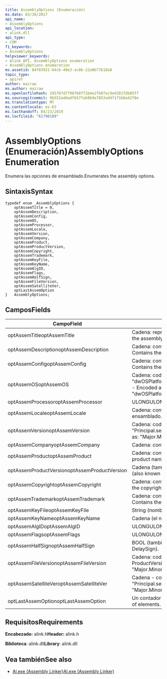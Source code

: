```yaml
---
title: AssemblyOptions (Enumeración)
ms.date: 03/30/2017
api_name:
- AssemblyOptions
api_location:
- alink.dll
api_type:
- COM
f1_keywords:
- AssemblyOptions
helpviewer_keywords:
- Alink API, AssemblyOptions enumeration
- AssemblyOptions enumeration
ms.assetid: 84f83921-64cb-49e3-ac8b-22a0b77b18a8
topic_type:
- apiref
author: mairaw
ms.author: mairaw
ms.openlocfilehash: 293787d7798768ff2b4e2fb8fec9ed201fdb85ff
ms.sourcegitcommit: 9b552addadfb57fab0b9e7852ed4f1f1b8a42f8e
ms.translationtype: MT
ms.contentlocale: es-ES
ms.lasthandoff: 04/23/2019
ms.locfileid: "61790109"
---
```

# <a name="assemblyoptions-enumeration"></a><span data-ttu-id="63835-102">AssemblyOptions (Enumeración)</span><span class="sxs-lookup"><span data-stu-id="63835-102">AssemblyOptions Enumeration</span></span>
<span data-ttu-id="63835-103">Enumera las opciones de ensamblado.</span><span class="sxs-lookup"><span data-stu-id="63835-103">Enumerates the assembly options.</span></span>  
  
## <a name="syntax"></a><span data-ttu-id="63835-104">Sintaxis</span><span class="sxs-lookup"><span data-stu-id="63835-104">Syntax</span></span>  
  
```  
typedef enum _AssemblyOptions {  
    optAssemTitle = 0,  
    optAssemDescription,  
    optAssemConfig,  
    optAssemOS,  
    optAssemProcessor,  
    optAssemLocale,  
    optAssemVersion,  
    optAssemCompany,  
    optAssemProduct,  
    optAssemProductVersion,  
    optAssemCopyright,  
    optAssemTrademark,  
    optAssemKeyFile,  
    optAssemKeyName,  
    optAssemAlgID,  
    optAssemFlags,  
    optAssemHalfSign,  
    optAssemFileVersion,  
    optAssemSatelliteVer,  
    optLastAssemOption  
}   AssemblyOptions;  
```  
  
## <a name="fields"></a><span data-ttu-id="63835-105">Campos</span><span class="sxs-lookup"><span data-stu-id="63835-105">Fields</span></span>  
  
|<span data-ttu-id="63835-106">Campo</span><span class="sxs-lookup"><span data-stu-id="63835-106">Field</span></span>|<span data-ttu-id="63835-107">Descripción</span><span class="sxs-lookup"><span data-stu-id="63835-107">Description</span></span>|  
|-----------|-----------------|  
|<span data-ttu-id="63835-108">optAssemTitle</span><span class="sxs-lookup"><span data-stu-id="63835-108">optAssemTitle</span></span>|<span data-ttu-id="63835-109">Cadena: representa el título del ensamblado.</span><span class="sxs-lookup"><span data-stu-id="63835-109">String - Represents the assembly title.</span></span>|  
|<span data-ttu-id="63835-110">optAssemDescription</span><span class="sxs-lookup"><span data-stu-id="63835-110">optAssemDescription</span></span>|<span data-ttu-id="63835-111">Cadena: contiene la descripción del ensamblado.</span><span class="sxs-lookup"><span data-stu-id="63835-111">String - Contains the assembly description.</span></span>|  
|<span data-ttu-id="63835-112">optAssemConfig</span><span class="sxs-lookup"><span data-stu-id="63835-112">optAssemConfig</span></span>|<span data-ttu-id="63835-113">Cadena: contiene la configuración del ensamblado.</span><span class="sxs-lookup"><span data-stu-id="63835-113">String - Contains the assembly configuration.</span></span>|  
|<span data-ttu-id="63835-114">optAssemOS</span><span class="sxs-lookup"><span data-stu-id="63835-114">optAssemOS</span></span>|<span data-ttu-id="63835-115">Cadena: codificada como: "dwOSPlatformId.dwOSMajorVersion.dwOSMinorVersion".</span><span class="sxs-lookup"><span data-stu-id="63835-115">String - Encoded as: "dwOSPlatformId.dwOSMajorVersion.dwOSMinorVersion".</span></span>|  
|<span data-ttu-id="63835-116">optAssemProcessor</span><span class="sxs-lookup"><span data-stu-id="63835-116">optAssemProcessor</span></span>|<span data-ttu-id="63835-117">ULONG</span><span class="sxs-lookup"><span data-stu-id="63835-117">ULONG</span></span>|  
|<span data-ttu-id="63835-118">optAssemLocale</span><span class="sxs-lookup"><span data-stu-id="63835-118">optAssemLocale</span></span>|<span data-ttu-id="63835-119">Cadena: contiene la configuración regional del ensamblado.</span><span class="sxs-lookup"><span data-stu-id="63835-119">String - Contains the assembly locale.</span></span>|  
|<span data-ttu-id="63835-120">optAssemVersion</span><span class="sxs-lookup"><span data-stu-id="63835-120">optAssemVersion</span></span>|<span data-ttu-id="63835-121">Cadena: codificada como: "Principal.secundaria.compilación.revisión".</span><span class="sxs-lookup"><span data-stu-id="63835-121">String - Encoded as: "Major.Minor.Build.Revision".</span></span>|  
|<span data-ttu-id="63835-122">optAssemCompany</span><span class="sxs-lookup"><span data-stu-id="63835-122">optAssemCompany</span></span>|<span data-ttu-id="63835-123">Cadena: contiene la empresa.</span><span class="sxs-lookup"><span data-stu-id="63835-123">String - Contains the company.</span></span>|  
|<span data-ttu-id="63835-124">optAssemProduct</span><span class="sxs-lookup"><span data-stu-id="63835-124">optAssemProduct</span></span>|<span data-ttu-id="63835-125">Cadena: contiene el nombre del producto.</span><span class="sxs-lookup"><span data-stu-id="63835-125">String - Contains the product name.</span></span>|  
|<span data-ttu-id="63835-126">optAssemProductVersion</span><span class="sxs-lookup"><span data-stu-id="63835-126">optAssemProductVersion</span></span>|<span data-ttu-id="63835-127">Cadena (también conocido como InformationalVersion).</span><span class="sxs-lookup"><span data-stu-id="63835-127">String (also known as InformationalVersion).</span></span>|  
|<span data-ttu-id="63835-128">optAssemCopyright</span><span class="sxs-lookup"><span data-stu-id="63835-128">optAssemCopyright</span></span>|<span data-ttu-id="63835-129">Cadena: contiene la información de copyright.</span><span class="sxs-lookup"><span data-stu-id="63835-129">String - Contains the copyright information.</span></span>|  
|<span data-ttu-id="63835-130">optAssemTrademark</span><span class="sxs-lookup"><span data-stu-id="63835-130">optAssemTrademark</span></span>|<span data-ttu-id="63835-131">Cadena: contiene la información de marca comercial.</span><span class="sxs-lookup"><span data-stu-id="63835-131">String - Contains the trademark information.</span></span>|  
|<span data-ttu-id="63835-132">optAssemKeyFile</span><span class="sxs-lookup"><span data-stu-id="63835-132">optAssemKeyFile</span></span>|<span data-ttu-id="63835-133">String (nombre de archivo).</span><span class="sxs-lookup"><span data-stu-id="63835-133">String (file name).</span></span>|  
|<span data-ttu-id="63835-134">optAssemKeyName</span><span class="sxs-lookup"><span data-stu-id="63835-134">optAssemKeyName</span></span>|<span data-ttu-id="63835-135">Cadena (el nombre de clave).</span><span class="sxs-lookup"><span data-stu-id="63835-135">String (The key name).</span></span>|  
|<span data-ttu-id="63835-136">optAssemAlgID</span><span class="sxs-lookup"><span data-stu-id="63835-136">optAssemAlgID</span></span>|<span data-ttu-id="63835-137">ULONG</span><span class="sxs-lookup"><span data-stu-id="63835-137">ULONG</span></span>|  
|<span data-ttu-id="63835-138">optAssemFlags</span><span class="sxs-lookup"><span data-stu-id="63835-138">optAssemFlags</span></span>|<span data-ttu-id="63835-139">ULONG</span><span class="sxs-lookup"><span data-stu-id="63835-139">ULONG</span></span>|  
|<span data-ttu-id="63835-140">optAssemHalfSign</span><span class="sxs-lookup"><span data-stu-id="63835-140">optAssemHalfSign</span></span>|<span data-ttu-id="63835-141">BOOL (también conocida como DelaySign).</span><span class="sxs-lookup"><span data-stu-id="63835-141">Bool (Also known as DelaySign).</span></span>|  
|<span data-ttu-id="63835-142">optAssemFileVersion</span><span class="sxs-lookup"><span data-stu-id="63835-142">optAssemFileVersion</span></span>|<span data-ttu-id="63835-143">Cadena: codificada como "Major.Minor.Build.Revision" como ProductVersion.</span><span class="sxs-lookup"><span data-stu-id="63835-143">String - Encoded as "Major.Minor.Build.Revision"--same as ProductVersion.</span></span>|  
|<span data-ttu-id="63835-144">optAssemSatelliteVer</span><span class="sxs-lookup"><span data-stu-id="63835-144">optAssemSatelliteVer</span></span>|<span data-ttu-id="63835-145">Cadena - codificada como "Principal.secundaria.compilación.revisión".</span><span class="sxs-lookup"><span data-stu-id="63835-145">String - Encoded as "Major.Minor.Build.Revision".</span></span>|  
|<span data-ttu-id="63835-146">optLastAssemOption</span><span class="sxs-lookup"><span data-stu-id="63835-146">optLastAssemOption</span></span>|<span data-ttu-id="63835-147">Un contador del número de elementos.</span><span class="sxs-lookup"><span data-stu-id="63835-147">A counter of the number of elements.</span></span>|  
  
## <a name="requirements"></a><span data-ttu-id="63835-148">Requisitos</span><span class="sxs-lookup"><span data-stu-id="63835-148">Requirements</span></span>  
 <span data-ttu-id="63835-149">**Encabezado:** alink.h</span><span class="sxs-lookup"><span data-stu-id="63835-149">**Header:** alink.h</span></span>  
  
 <span data-ttu-id="63835-150">**Biblioteca**: alink.dll</span><span class="sxs-lookup"><span data-stu-id="63835-150">**Library**: alink.dll</span></span>  
  
## <a name="see-also"></a><span data-ttu-id="63835-151">Vea también</span><span class="sxs-lookup"><span data-stu-id="63835-151">See also</span></span>

- [<span data-ttu-id="63835-152">Al.exe (Assembly Linker)</span><span class="sxs-lookup"><span data-stu-id="63835-152">Al.exe (Assembly Linker)</span></span>](../../../../docs/framework/tools/al-exe-assembly-linker.md)
